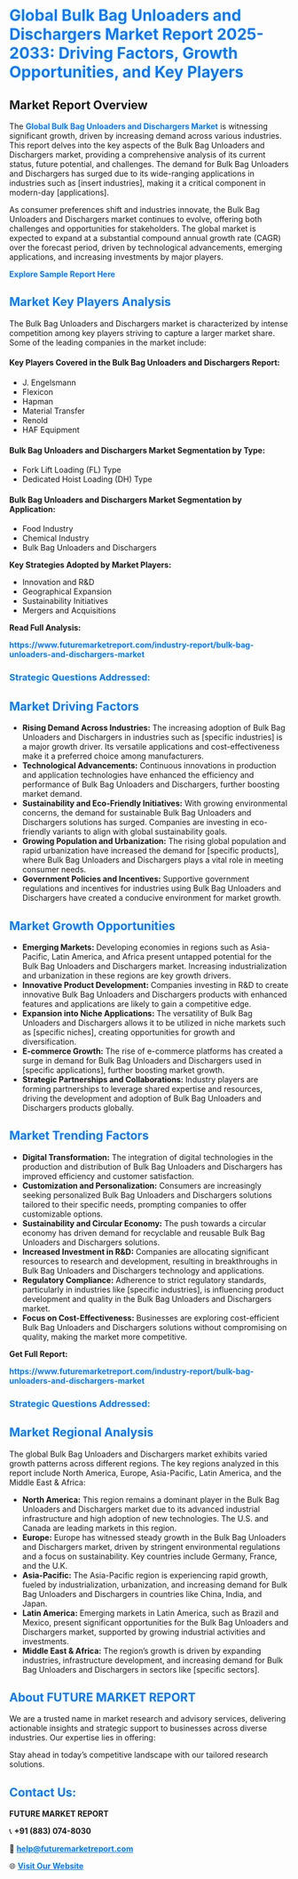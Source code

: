 <h1 style="color: #007BFF;">Global Bulk Bag Unloaders and Dischargers Market Report 2025-2033: Driving Factors, Growth Opportunities, and Key Players</h1>

<section id="overview">
<h2>Market Report Overview</h2>
<p>The <a href="https://www.futuremarketreport.com/industry-report/bulk-bag-unloaders-and-dischargers-market" style="color: #007BFF; text-decoration: none;"><strong>Global Bulk Bag Unloaders and Dischargers Market</strong></a> is witnessing significant growth, driven by increasing demand across various industries. This report delves into the key aspects of the Bulk Bag Unloaders and Dischargers market, providing a comprehensive analysis of its current status, future potential, and challenges. The demand for Bulk Bag Unloaders and Dischargers has surged due to its wide-ranging applications in industries such as [insert industries], making it a critical component in modern-day [applications].</p>
<p>As consumer preferences shift and industries innovate, the Bulk Bag Unloaders and Dischargers market continues to evolve, offering both challenges and opportunities for stakeholders. The global market is expected to expand at a substantial compound annual growth rate (CAGR) over the forecast period, driven by technological advancements, emerging applications, and increasing investments by major players.</p>
</section>

<section id="overview">
<p><a href="https://www.futuremarketreport.com/request-sample/reportId=124676" style="color: #007BFF; text-decoration: none;"><strong>Explore Sample Report Here</strong></a></p>
</section>

<section id="key-players">
<h2 style="color: #007BFF;">Market Key Players Analysis</h2>
<p>The Bulk Bag Unloaders and Dischargers market is characterized by intense competition among key players striving to capture a larger market share. Some of the leading companies in the market include:</p>
<h4>Key Players Covered in the Bulk Bag Unloaders and Dischargers Report:</h4>
<ul><li>J. Engelsmann</li><li>Flexicon</li><li>Hapman</li><li>Material Transfer</li><li>Renold</li><li>HAF Equipment</li></ul>
<h4>Bulk Bag Unloaders and Dischargers Market Segmentation by Type:</h4>
<ul><li>Fork Lift Loading (FL) Type</li><li>Dedicated Hoist Loading (DH) Type</li></ul>

<h4>Bulk Bag Unloaders and Dischargers Market Segmentation by Application:</h4>
<ul><li>Food Industry</li><li>Chemical Industry</li><li>Bulk Bag Unloaders and Dischargers</li></ul>
<p><strong>Key Strategies Adopted by Market Players:</strong></p>
<ul>
<li>Innovation and R&D</li>
<li>Geographical Expansion</li>
<li>Sustainability Initiatives</li>
<li>Mergers and Acquisitions</li>
</ul>
</section>

<section>
<p><strong>Read Full Analysis: </strong></p><a href="https://www.futuremarketreport.com/industry-report/bulk-bag-unloaders-and-dischargers-market" style="color: #007BFF; text-decoration: none;"><strong>https://www.futuremarketreport.com/industry-report/bulk-bag-unloaders-and-dischargers-market</strong></a>
<h3 style="color: #007BFF;">Strategic Questions Addressed:</h3>
</section>

<section id="driving-factors">
<h2 style="color: #007BFF;">Market Driving Factors</h2>
<ul>
<li><strong>Rising Demand Across Industries:</strong> The increasing adoption of Bulk Bag Unloaders and Dischargers in industries such as [specific industries] is a major growth driver. Its versatile applications and cost-effectiveness make it a preferred choice among manufacturers.</li>
<li><strong>Technological Advancements:</strong> Continuous innovations in production and application technologies have enhanced the efficiency and performance of Bulk Bag Unloaders and Dischargers, further boosting market demand.</li>
<li><strong>Sustainability and Eco-Friendly Initiatives:</strong> With growing environmental concerns, the demand for sustainable Bulk Bag Unloaders and Dischargers solutions has surged. Companies are investing in eco-friendly variants to align with global sustainability goals.</li>
<li><strong>Growing Population and Urbanization:</strong> The rising global population and rapid urbanization have increased the demand for [specific products], where Bulk Bag Unloaders and Dischargers plays a vital role in meeting consumer needs.</li>
<li><strong>Government Policies and Incentives:</strong> Supportive government regulations and incentives for industries using Bulk Bag Unloaders and Dischargers have created a conducive environment for market growth.</li>
</ul>
</section>

<section id="growth-opportunities">
<h2 style="color: #007BFF;">Market Growth Opportunities</h2>
<ul>
<li><strong>Emerging Markets:</strong> Developing economies in regions such as Asia-Pacific, Latin America, and Africa present untapped potential for the Bulk Bag Unloaders and Dischargers market. Increasing industrialization and urbanization in these regions are key growth drivers.</li>
<li><strong>Innovative Product Development:</strong> Companies investing in R&D to create innovative Bulk Bag Unloaders and Dischargers products with enhanced features and applications are likely to gain a competitive edge.</li>
<li><strong>Expansion into Niche Applications:</strong> The versatility of Bulk Bag Unloaders and Dischargers allows it to be utilized in niche markets such as [specific niches], creating opportunities for growth and diversification.</li>
<li><strong>E-commerce Growth:</strong> The rise of e-commerce platforms has created a surge in demand for Bulk Bag Unloaders and Dischargers used in [specific applications], further boosting market growth.</li>
<li><strong>Strategic Partnerships and Collaborations:</strong> Industry players are forming partnerships to leverage shared expertise and resources, driving the development and adoption of Bulk Bag Unloaders and Dischargers products globally.</li>
</ul>
</section>

<section id="trending-factors">
<h2 style="color: #007BFF;">Market Trending Factors</h2>
<ul>
<li><strong>Digital Transformation:</strong> The integration of digital technologies in the production and distribution of Bulk Bag Unloaders and Dischargers has improved efficiency and customer satisfaction.</li>
<li><strong>Customization and Personalization:</strong> Consumers are increasingly seeking personalized Bulk Bag Unloaders and Dischargers solutions tailored to their specific needs, prompting companies to offer customizable options.</li>
<li><strong>Sustainability and Circular Economy:</strong> The push towards a circular economy has driven demand for recyclable and reusable Bulk Bag Unloaders and Dischargers solutions.</li>
<li><strong>Increased Investment in R&D:</strong> Companies are allocating significant resources to research and development, resulting in breakthroughs in Bulk Bag Unloaders and Dischargers technology and applications.</li>
<li><strong>Regulatory Compliance:</strong> Adherence to strict regulatory standards, particularly in industries like [specific industries], is influencing product development and quality in the Bulk Bag Unloaders and Dischargers market.</li>
<li><strong>Focus on Cost-Effectiveness:</strong> Businesses are exploring cost-efficient Bulk Bag Unloaders and Dischargers solutions without compromising on quality, making the market more competitive.</li>
</ul>
</section>

<section>
<p><strong>Get Full Report: </strong></p><a href="https://www.futuremarketreport.com/industry-report/bulk-bag-unloaders-and-dischargers-market" style="color: #007BFF; text-decoration: none;"><strong>https://www.futuremarketreport.com/industry-report/bulk-bag-unloaders-and-dischargers-market</strong></a>
<h3 style="color: #007BFF;">Strategic Questions Addressed:</h3>
</section>


<section id="regional-analysis">
<h2 style="color: #007BFF;">Market Regional Analysis</h2>
<p>The global Bulk Bag Unloaders and Dischargers market exhibits varied growth patterns across different regions. The key regions analyzed in this report include North America, Europe, Asia-Pacific, Latin America, and the Middle East & Africa:</p>
<ul>
<li><strong>North America:</strong> This region remains a dominant player in the Bulk Bag Unloaders and Dischargers market due to its advanced industrial infrastructure and high adoption of new technologies. The U.S. and Canada are leading markets in this region.</li>
<li><strong>Europe:</strong> Europe has witnessed steady growth in the Bulk Bag Unloaders and Dischargers market, driven by stringent environmental regulations and a focus on sustainability. Key countries include Germany, France, and the U.K.</li>
<li><strong>Asia-Pacific:</strong> The Asia-Pacific region is experiencing rapid growth, fueled by industrialization, urbanization, and increasing demand for Bulk Bag Unloaders and Dischargers in countries like China, India, and Japan.</li>
<li><strong>Latin America:</strong> Emerging markets in Latin America, such as Brazil and Mexico, present significant opportunities for the Bulk Bag Unloaders and Dischargers market, supported by growing industrial activities and investments.</li>
<li><strong>Middle East & Africa:</strong> The region’s growth is driven by expanding industries, infrastructure development, and increasing demand for Bulk Bag Unloaders and Dischargers in sectors like [specific sectors].</li>
</ul>
</section>

<footer>
<h2 style="color: #007BFF;">About FUTURE MARKET REPORT</h2>
<p>We are a trusted name in market research and advisory services, delivering actionable insights and strategic support to businesses across diverse industries. Our expertise lies in offering:</p>

<p>Stay ahead in today’s competitive landscape with our tailored research solutions.</p>

<h2 style="color: #007BFF;">Contact Us:</h2>
<p><strong>FUTURE MARKET REPORT</strong></p>
<p>📞 <strong>+91 (883) 074-8030</strong></p>
<p>📧 <strong><a href="mailto:help@futuremarketreport.com" style="color: #007BFF;">help@futuremarketreport.com</a></strong></p>
<p>🌐 <strong><a href="https://www.futuremarketreport.com/" style="color: #007BFF;">Visit Our Website</a></strong></p>
</footer>